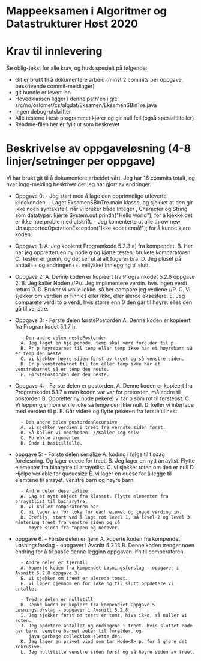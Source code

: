 # Mappeeksamen i Algoritmer og Datastrukturer Høst 2020

# Krav til innlevering

Se oblig-tekst for alle krav, og husk spesielt på følgende:

* Git er brukt til å dokumentere arbeid (minst 2 commits per oppgave, beskrivende commit-meldinger)	
* git bundle er levert inn
* Hovedklassen ligger i denne path'en i git: src/no/oslomet/cs/algdat/Eksamen/EksamenSBinTre.java
* Ingen debug-utskrifter
* Alle testene i test-programmet kjører og gir null feil (også spesialtilfeller)
* Readme-filen her er fyllt ut som beskrevet


# Beskrivelse av oppgaveløsning (4-8 linjer/setninger per oppgave)

Vi har brukt git til å dokumentere arbeidet vårt. Jeg har 16 commits totalt, og hver logg-melding beskriver det jeg har gjort av endringer.

* Oppgave 0:
        - Jeg start med å lage den opprinnelige utleverte kildekonden.
        - Laget EksamenSBinTre main klasse, og sjekket at den gir ikke  noen syntaksfeil. 
          når vi bruker både Integer , Character og String som datatyper.
          kjørte System.out.println("Hello world"); for å kjekke det er ikke noe proble med utskrift.
        - Jeg komenterte ut alle throw new UnsupportedOperationException("Ikke kodet ennå!"); for å kunne kjøre koden. 
        
* Oppgave 1:
        A. Jeg kopieret Programkode 5.2.3 a) fra kompendet.
        B. Her har jeg opprettert en ny node q og kjørte testen. brukete komparatoren
        C. Testen er grønn, og det ser ut al alt fugerer bra. 
        D. Jeg pluset på anttall++ og endringen++. vellykket innlegging til slutt.
        
* Oppgave 2: 
        A. Denne koden er kopieert fra Programkodet 5.2.6 oppgave 2.
        B. Jeg kaller Noden //P//. Jeg implimentere verdin. hvis ingen verdi return 0.
        D. Bruker vi while lokke. så her compare jeg vediene //P.
        C. Vi sjekker om verdien er finnies eller ikke, eller alerde eksestere. 
        E. Jeg comparete verdi to p verdi, hvis større enn 0 den går til høyre.
         elles den gå til venstre.
         
* Oppgave 3:
        - Første delen førstePostorden
        A. Denne koden er kopieert fra Programkodet 5.1.7 h.
        
        - Den andre delen nestePostorden
        A. Jeg laget en hjelpenode. temp skal være forelder til p.
        B. Rr p høyrebarnet til temp eller temp ikke har et høyrebarn så er temp den neste.
        C. Vi kjekker høyre siden først av treet og så venstre siden.
        D. Er p venstrebarnet til tem eller temp ikke har et venstrebarnet så er temp den neste.
        F. FørstePostorden der den neste. 
         
* Oppgave 4:
        - Første delen er postorden. 
        A. Denne koden er kopieert fra Programkodet 5.1.7 a men koden var var for pretorden, må endre til postorden
        B. Oppretter ny node pekere) vi tar p som rot til førstepst.
        C. Vi løpper gjennom while loke så lenge den ikke null. 
        D. keller vi interface med verdien til p.
        E. Går videre og flytte pekeren fra første til nest.
        
        - Den andre delen postordenRecursive
        A. vi sjekker verdien i treet fra vernste siden først.
        B. Så kaller vi medthoden. //Kaller seg selv
        C. Forenkle argumenter
        D. Ende i basitilfelle.
            
* oppgave 5:
        - Første delen serialize
        A. koding i følge til tisdag forelesning. Og lager queue for treet. 
        B. Jeg lager en nytt arraylist. Flytte elementer fra binarytre til arrayetlist.
        C. vi sjekker roten om den er null
        D. Hjelpe veriable for queuesize
        E. vi lager en quese for å legge til elemtene til arrayet. venstre barn og høyre barn.
       
        - Andre delen deserialize. 
        A. Lag et nytt object fra klasset. Flytte elementer fra arrayetlist til bainarytre.
        B. vi kaller comparatoren her
        C. Vi lager en for loke for each elemet og legge verding in.
        D. Brefily, start ved å lage rot level 1, så level 2 og level 3. håntering treet fra venstre siden og så 
           høyre siden fra toppen og nedover.
            
* oppgave 6:
        - Første delen er fjern 
        A. koperte koden fra kompendet Løsningsforslag - oppgaver i Avsnitt 5.2.13
        B. Denne koden trenger noen endring for å til passe denne legginn oppgaven. ifh til comperatoren.
        
        - Andre delen er fjernAll
        A. koperte koden fra kompendet Løsningsforslag - oppgaver i Avsnitt 5.2.8 oppgave 3.
        E. vi sjekker om treet er alerede tomet.
        F. vi løper gjennom en for løke og til slutt oppdetere vi antallet.
   
        - Tredje delen er nullstill
        H. Denne koden er kopiert fra kompendiet Oppgave 5 Løsningsforslag - oppgaver i Avsnitt 5.2.8
        I. Jeg sjekker først om teert er tomt, hivs ikke, så nuller vi roten.
        J. Jeg opdetere antallet og endingene i treet. hvis sluttet node har barn. venstre barnet peker til forelder. og 
           java garbage collection slette den.
        K. Jeg lager en privet viod som tar Node<T> p. for å gjøre det rekrusive.
        L. Jeg nullstille venstre siden først og så høyre siden av treet.